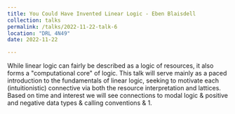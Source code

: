 ```yaml
---
title: You Could Have Invented Linear Logic - Eben Blaisdell
collection: talks
permalink: /talks/2022-11-22-talk-6
location: "DRL 4N49"
date: 2022-11-22

---
```



While linear logic can fairly be described as a logic of resources, it also forms a "computational core" of logic.  This talk will serve mainly as a paced introduction to the fundamentals of linear logic, seeking to motivate each (intuitionistic) connective via both the resource interpretation and lattices.  Based on time and interest we will see connections to modal logic & positive and negative data types & calling conventions & 1.


